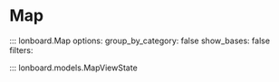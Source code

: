 # Map

<!-- Note: filters is set to an empty filter to include private methods.
https://mkdocstrings.github.io/python/usage/configuration/members/#filters
-->
::: lonboard.Map
    options:
      group_by_category: false
      show_bases: false
      filters:


::: lonboard.models.MapViewState
